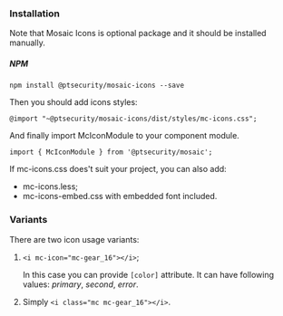 ### Installation
Note that Mosaic Icons is optional package and it should be installed manually.

##### NPM
`npm install @ptsecurity/mosaic-icons --save`

Then you should add icons styles:

`@import "~@ptsecurity/mosaic-icons/dist/styles/mc-icons.css";`

And finally import McIconModule to your component module.

`import { McIconModule } from '@ptsecurity/mosaic';`

If mc-icons.css does't suit your project, you can also add:

- mc-icons.less;
- mc-icons-embed.css with embedded font included.

### Variants

There are two icon usage variants:

1. `<i mc-icon="mc-gear_16"></i>`;

    In this case you can provide `[color]` attribute. It can have following values: *primary*, *second*, *error*.

2. Simply `<i class="mc mc-gear_16"></i>`.

